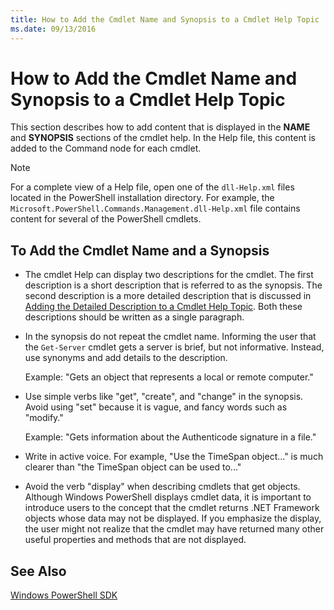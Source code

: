 ```yaml
---
title: How to Add the Cmdlet Name and Synopsis to a Cmdlet Help Topic
ms.date: 09/13/2016
---
```

# How to Add the Cmdlet Name and Synopsis to a Cmdlet Help Topic

This section describes how to add content that is displayed in the **NAME** and **SYNOPSIS**
sections of the cmdlet help. In the Help file, this content is added to the Command node for each
cmdlet.

> [!NOTE]
> For a complete view of a Help file, open one of the `dll-Help.xml` files located in the PowerShell
> installation directory. For example, the `Microsoft.PowerShell.Commands.Management.dll-Help.xml`
> file contains content for several of the PowerShell cmdlets.

## To Add the Cmdlet Name and a Synopsis

- The cmdlet Help can display two descriptions for the cmdlet. The first description is a short
  description that is referred to as the synopsis. The second description is a more detailed
  description that is discussed in
  [Adding the Detailed Description to a Cmdlet Help Topic](./how-to-add-a-cmdlet-description.md).
  Both these descriptions should be written as a single paragraph.

- In the synopsis do not repeat the cmdlet name. Informing the user that the `Get-Server` cmdlet
  gets a server is brief, but not informative. Instead, use synonyms and add details to the
  description.

  Example: "Gets an object that represents a local or remote computer."

- Use simple verbs like "get", "create", and "change" in the synopsis. Avoid using "set" because it
  is vague, and fancy words such as "modify."

  Example: "Gets information about the Authenticode signature in a file."

- Write in active voice. For example, "Use the TimeSpan object..." is much clearer than "the
  TimeSpan object can be used to..."

- Avoid the verb "display" when describing cmdlets that get objects. Although Windows PowerShell
  displays cmdlet data, it is important to introduce users to the concept that the cmdlet returns
  .NET Framework objects whose data may not be displayed. If you emphasize the display, the user
  might not realize that the cmdlet may have returned many other useful properties and methods that
  are not displayed.

## See Also

[Windows PowerShell SDK](../windows-powershell-reference.md)
